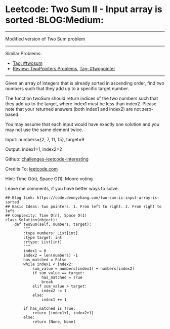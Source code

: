# Leetcode: Two Sum II - Input array is sorted     :BLOG:Medium:


---

Modified version of Two Sum problem  

---

Similar Problems:  
-   [Tag: #twosum](https://code.dennyzhang.com/tag/twosum)
-   [Review: TwoPointers Problems](https://code.dennyzhang.com/review-twopointer), [Tag: #twopointer](https://code.dennyzhang.com/tag/twopointer)

---

Given an array of integers that is already sorted in ascending order, find two numbers such that they add up to a specific target number.  

The function twoSum should return indices of the two numbers such that they add up to the target, where index1 must be less than index2. Please note that your returned answers (both index1 and index2) are not zero-based.  

You may assume that each input would have exactly one solution and you may not use the same element twice.  

Input: numbers={2, 7, 11, 15}, target=9  

Output: index1=1, index2=2  

Github: [challenges-leetcode-interesting](https://github.com/DennyZhang/challenges-leetcode-interesting/tree/master/two-sum-ii-input-array-is-sorted)  

Credits To: [leetcode.com](https://leetcode.com/problems/two-sum-ii-input-array-is-sorted/description/)  

Hint: Time O(n), Space O(1). Moore voting  

Leave me comments, if you have better ways to solve.  

    ## Blog link: https://code.dennyzhang.com/two-sum-ii-input-array-is-sorted
    ## Basic Ideas: two pointers. 1. From left to right. 2. From right to left
    ## Complexity: Time O(n), Space O(1)
    class Solution(object):
        def twoSum(self, numbers, target):
            """
            :type numbers: List[int]
            :type target: int
            :rtype: List[int]
            """
            index1 = 0
            index2 = len(numbers) -1
            has_matched = False
            while index1 < index2:
                sum_value = numbers[index1] + numbers[index2]
                if sum_value == target:
                    has_matched = True
                    break
                elif sum_value > target:
                    index2 -= 1
                else:
                    index1 += 1
    
            if has_matched is True:
                return [index1+1, index2+1]
            else:
                return [None, None]